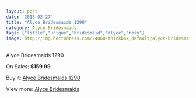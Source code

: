 ```yaml
---
layout: post
date: '2018-02-27'
title: "Alyce Bridesmaids 1290"
category: Alyce Bridesmaids
tags: ["little","unique","bridesmaid","alyce","rosy"]
image: http://img.hectodress.com/24868-thickbox_default/alyce-bridesmaids-1290.jpg
---
```

Alyce Bridesmaids 1290

On Sales: **$159.99**
<a href="https://www.hectodress.com/bridesmaid-dresses-alyce-bridesmaids/11402-alyce-bridesmaids-1290.html"><amp-img layout="responsive" width="600" height="600" src="//img.hectodress.com/24868-thickbox_default/alyce-bridesmaids-1290.jpg" alt="Alyce Bridesmaids 1290 0" /></a>
<a href="https://www.hectodress.com/bridesmaid-dresses-alyce-bridesmaids/11402-alyce-bridesmaids-1290.html"><amp-img layout="responsive" width="600" height="600" src="//img.hectodress.com/24869-thickbox_default/alyce-bridesmaids-1290.jpg" alt="Alyce Bridesmaids 1290 1" /></a>

Buy it: [Alyce Bridesmaids 1290](https://www.hectodress.com/bridesmaid-dresses-alyce-bridesmaids/11402-alyce-bridesmaids-1290.html "Alyce Bridesmaids 1290")

View more: [Alyce Bridesmaids](https://www.hectodress.com/181-bridesmaid-dresses-alyce-bridesmaids "Alyce Bridesmaids")